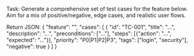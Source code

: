 Task: Generate a comprehensive set of test cases for the feature below.
Aim for a mix of positive/negative, edge cases, and realistic user flows.

Return JSON:
{
  "feature": "<short feature name>",
  "cases": [
    {
      "id": "TC-001",
      "title": "…",
      "description": "…",
      "preconditions": ["…"],
      "steps": [{"action": "…", "expected": "…"}],
      "priority": "P0|P1|P2|P3",
      "tags": ["login", "security"],
      "negative": true
    }
  ]
}
